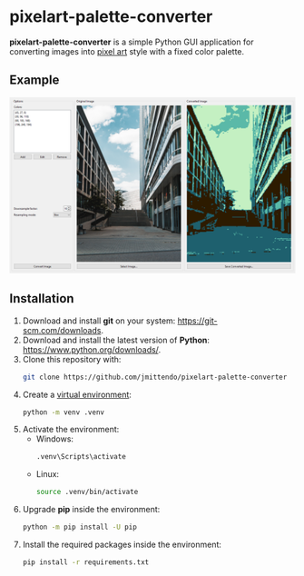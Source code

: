 pixelart-palette-converter
==========================

**pixelart-palette-converter** is a simple Python GUI application for converting
images into [pixel art](https://en.wikipedia.org/wiki/Pixel_art) style with a fixed
color palette.

Example
-------
![Conversion Example](docs/example.png)

Installation
------------
1. Download and install **git** on your system: https://git-scm.com/downloads.
2. Download and install the latest version of **Python**: https://www.python.org/downloads/.
3. Clone this repository with:
    ```sh
    git clone https://github.com/jmittendo/pixelart-palette-converter
    ```
4. Create a [virtual environment](https://docs.python.org/3/library/venv.html):
    ```sh
    python -m venv .venv
    ```
5. Activate the environment:
    * Windows:
        ```sh
        .venv\Scripts\activate
        ```
    * Linux:
        ```sh
        source .venv/bin/activate
        ```
6. Upgrade **pip** inside the environment:
    ```sh
    python -m pip install -U pip
    ```
7. Install the required packages inside the environment:
    ```sh
    pip install -r requirements.txt
    ```
